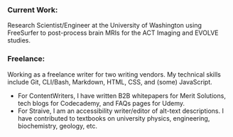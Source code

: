 <main>
  <h3>Current Work:</h3>
    <p>Research Scientist/Engineer at the University of Washington using <link href="https://surfer.nmr.mgh.harvard.edu/fswiki">FreeSurfer</link> to post-process brain MRIs for the ACT Imaging and EVOLVE studies.</p>

  <h3>Freelance:</h3>
    <p>Working as a freelance writer for two writing vendors. My technical skills include Git, CLI/Bash, Markdown, HTML, CSS, and (some) JavaScript.</p>
  <ul>
    <li>For ContentWriters, I have written B2B whitepapers for Merit Solutions, tech blogs for Codecademy, and FAQs pages for Udemy.</li>
    <li>For Straive, I am an accessibility writer/editor of alt-text descriptions. I have contributed to textbooks on university physics, engineering, biochemistry, geology, etc.</li>
  </ul>
<!---
bradleyhh/bradleyhh is a ✨ special ✨ repository because its `README.md` (this file) appears on your GitHub profile.
You can click the Preview link to take a look at your changes.
--->
